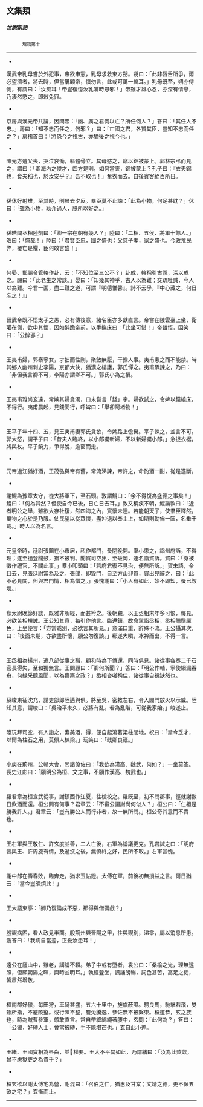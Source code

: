 

## 文集類

##### 世說新語
　　　`規箴第十`

* * *

*
漢武帝乳母嘗於外犯事，帝欲申憲，乳母求救東方朔。朔曰：「此非唇舌所爭，爾必望濟者，將去時，但當屢顧帝，慎勿言，此或可萬一冀耳。」乳母既至，朔亦侍側，有謂曰：「汝痴耳！帝豈復憶汝乳哺時恩邪！」帝雖才雄心忍，亦深有情戀，乃淒然愍之，即敕免罪。

*
京房與漢元帝共論，因問帝：「幽、厲之君何以亡？所任何人？」答曰：「其任人不忠。」房曰：「知不忠而任之，何邪？」曰：「亡國之君，各賢其臣，豈知不忠而任之？」房稽首曰：「將恐今之視古，亦猶後之視今也。」

*
陳元方遭父喪，哭泣哀慟，軀體骨立。其母愍之，竊以錦被蒙上。郭林宗弔而見之，謂曰：「卿海內之俊才，四方是則，如何當喪，錦被蒙上？孔子曰：『衣夫錦也，食夫稻也，於汝安乎？』吾不取也！」奮衣而去。自後賓客絕百所日。

*
孫休好射雉，至其時，則晨去夕反。羣臣莫不止諫：「此為小物，何足甚耽？」休曰：「雖為小物，耿介過人，朕所以好之。」

*
孫皓問丞相陸凱曰：「卿一宗在朝有幾人？」陸曰：「二相、五侯、將軍十餘人。」皓曰：「盛哉！」陸曰：「君賢臣忠，國之盛也；父慈子孝，家之盛也。今政荒民弊，覆亡是懼，臣何敢言盛！」

*
何晏、鄧颺令管輅作卦，云：「不知位至三公不？」卦成，輅稱引古義，深以戒之。颺曰：「此老生之常談。」晏曰：「知幾其神乎，古人以為難；交疏吐誠，今人以為難。今君一面，盡二難之道，可謂『明德惟馨』。詩不云乎，『中心藏之，何日忘之！』」

*
晉武帝既不悟太子之愚，必有傳後意，諸名臣亦多獻直言。帝嘗在陵雲臺上坐，衛瓘在側，欲申其懷，因如醉跪帝前，以手撫床曰：「此坐可惜！」帝雖悟，因笑曰：「公醉邪？」

*
王夷甫婦，郭泰寧女，才拙而性剛，聚斂無厭，干豫人事。夷甫患之而不能禁。時其鄉人幽州刺史李陽，京都大俠，猶漢之樓護，郭氏憚之。夷甫驟諫之，乃曰：「非但我言卿不可，李陽亦謂卿不可。」郭氏小為之損。

*
王夷甫雅尚玄遠，常嫉其婦貪濁，口未嘗言「錢」字。婦欲試之，令婢以錢繞床，不得行。夷甫晨起，見錢閡行，呼婢曰：「舉卻阿堵物！」

*
王平子年十四、五，見王夷甫妻郭氏貪欲，令婢路上儋糞。平子諫之，並言不可。郭大怒，謂平子曰：「昔夫人臨終，以小郎囑新婦，不以新婦囑小郎。」急捉衣裾，將與杖。平子饒力，爭得脫，逾窗而走。

*
元帝過江猶好酒，王茂弘與帝有舊，常流涕諫，帝許之，命酌酒一酣，從是遂斷。

*
謝鯤為豫章太守，從大將軍下，至石頭。敦謂鯤曰：「余不得復為盛德之事矣！」鯤曰：「何為其然？但使自今已後，日亡日去耳。」敦又稱疾不朝，鯤論敦曰：「近者明公之舉，雖欲大存社稷，然四海之內，實懷未達。若能朝天子，使羣臣釋然，萬物之心於是乃服。仗民望以從眾懷，盡沖退以奉主上，如斯則勳侔一匡，名垂千載。」時人以為名言。

*
元皇帝時，廷尉張闓在小市居，私作都門，蚤閉晚開。羣小患之，詣州府訴，不得理；遂至撾登聞鼓，猶不被判。聞賀司空出，至破岡，連名詣賀訴。賀曰：「身被徵作禮官，不關此事。」羣小叩頭曰：「若府君復不見治，便無所訴。」賀未語，令且去，見張廷尉當為及之。張聞，即毀門，自至方山迎賀，賀出見辭之，曰：「此不必見關，但與君門情，相為惜之。」張愧謝曰：「小人有如此，始不即知，蚤已毀壞。」

*
郗太尉晚節好談，既雅非所經，而甚衿之。後朝覲，以王丞相末年多可恨，每見，必欲苦相規誡。王公知其意，每引作他言。臨還鎮，故命駕詣丞相，丞相翹鬚厲色，上坐便言：「方當乖別，必欲言其所見。」意滿口重，辭殊不流。王公攝其次，曰：「後面未期，亦欲盡所懷，願公勿復談。」郗遂大瞋，冰衿而出，不得一言。

*
王丞相為揚州，遣八部從事之職，顧和時為下傳還，同時俱見。諸從事各奏二千石官長得失，至和獨無言。王問顧曰：「卿何所聞？」答曰：「明公作輔，寧使網漏吞舟，何緣采聽風聞，以為察察之政？」丞相咨嗟稱佳，諸從事自視缺然也。

*
蘇峻東征沈充，請吏部郎陸邁與俱。將至吳，密敕左右，令入閶門放火以示威。陸知其意，謂峻曰：「吳治平未久，必將有亂。若為亂階，可從我家始。」峻遂止。

*
陸玩拜司空，有人詣之，索美酒，得，便自起瀉著梁柱間地，祝曰：「當今乏才，以爾為柱石之用，莫傾人棟梁。」玩笑曰：「戢卿良箴。」

*
小庾在荊州，公朝大會，問諸僚佐曰：「我欲為漢高、魏武，何如？」一坐莫答。長史江虨曰：「願明公為桓、文之事，不願作漢高、魏武也。」

*
羅君章為桓宣武從事，謝鎮西作江夏，往檢校之。羅既至，初不問郡事，徑就謝數日飲酒而還。桓公問有何事？君章云：「不審公謂謝尚何似人？」桓公曰：「仁祖是勝我許人。」君章云：「豈有勝公人而行非者，故一無所問。」桓公奇其意而不責也。

*
王右軍與王敬仁、許玄度並善，二人亡後，右軍為論議更克。孔岩誡之曰：「明府昔與王、許周旋有情，及逝沒之後，無慎終之好，民所不取。」右軍甚愧。

*
謝中郎在壽春敗，臨奔走，猶求玉帖鐙。太傅在軍，前後初無損益之言。爾日猶云：「當今豈須煩此！」

*
王大語東亭：「卿乃復論成不惡，那得與僧彌戲？」

*
殷覬病困，看人政見半面。殷荊州興晉陽之甲，往與覬別，涕零，屬以消息所患。覬答曰：「我病自當差，正憂汝患耳！」

*
遠公在廬山中，雖老，講論不輟。弟子中或有墮者，袁公曰：「桑榆之光，理無遠照，但願朝陽之暉，與時並明耳。」執經登坐，諷誦朗暢，詞色甚苦，高足之徒，皆肅然增敬。

*
桓南郡好獵，每田狩，車騎甚盛，五六十里中，旌旗蔽隰。騁良馬，馳擊若飛，雙甄所指，不避陵壑。或行陳不整，麏兔騰逸，參佐無不被繫束。桓道恭，玄之族也，時為賊曹參軍，頗敢直言。常自帶絳綿繩著腰中，玄問：「此何為？」答曰：「公獵，好縛人士，會當被縛，手不能堪芒也。」玄自此小差。

*
王緒、王國寶相為唇齒，並𠧗權要。王大不平其如此，乃謂緒曰：「汝為此欻欻，曾不慮獄吏之為貴乎？」

*
桓玄欲以謝太傅宅為營，謝混曰：「召伯之仁，猶惠及甘棠；文靖之德，更不保五畝之宅？」玄慚而止。

* * *

